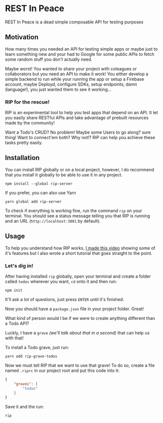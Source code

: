 # REST In Peace 
REST In Peace is a dead simple composable API for testing purposes

## Motivation

How many times you needed an API for testing simple apps or maybe just to learn something new and your had to Google for some public APIs to fetch some random stuff you don't actually need.

Maybe worst! You wanted to share your project with coleagues or collaborators but you need an API to make it work! You either develop a simple backend to run while your running the app or setup a Firebase account, maybe Deployd, configure SDKs, setup endpoints; damn (language!), you just wanted them to see it working...

### RIP for the rescue! 

RIP is an experimental tool to help you test apps that depend on an API. It let you easily share RESTful APIs and take advantage of prebuilt resources made by the community!

Want a Todo's CRUD? No problem! Maybe some Users to go along? sure thing! Want to connect'em both? Why not!? RIP can help you achieve these tasks pretty easily.

## Installation

You can install RIP globally or on a local project, however, I do recommend that you install it globally to be able to use it in any project.

```
npm install --global rip-server
```

If you prefer, you can also use Yarn

```
yarn global add rip-server
```

To check if everything is working fine, run the command `rip` on your terminal. You should see a status message telling you that RIP is running and an URL (`http://localhost:3001` by default).

## Usage

To help you understand how RIP works, [I made this video](http://youtube.com/vplusplus) showing some of it's features but I also wrote a short tutorial that goes straight to the point.

### Let's dig in!

After having installed `rip` globally, open your terminal and create a folder called `todos` wherever you want, `cd` onto it and then run:

```
npm init
```

It'll ask a lot of questions, just press `ENTER` until it's finished.

Now you should have a `package.json` file in your project folder. Great!

What kind of person would I be if we were to create anything different than a Todo API?

Luckly, I have a `grave` _(we'll talk about that in a second)_ that can help us with that!

To install a Todo grave, just run:

```
yarn add rip-grave-todos
```

Now we must tell RIP that we want to use that grave! To do so, create a file named `.riprc` in our project root and put this code into it:

```json
{
    "graves": [
        "todos"
    ]
}
```

Save it and the run:

```
rip
```